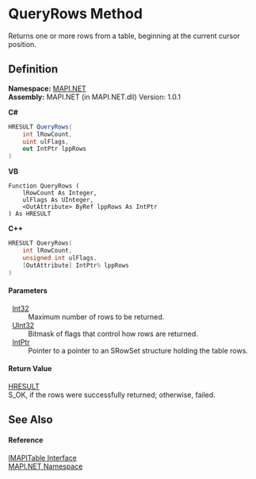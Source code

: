 # QueryRows Method


Returns one or more rows from a table, beginning at the current cursor position.



## Definition
**Namespace:** <a href="N_MAPI_NET.md">MAPI.NET</a>  
**Assembly:** MAPI.NET (in MAPI.NET.dll) Version: 1.0.1

**C#**
``` C#
HRESULT QueryRows(
	int lRowCount,
	uint ulFlags,
	out IntPtr lppRows
)
```
**VB**
``` VB
Function QueryRows ( 
	lRowCount As Integer,
	ulFlags As UInteger,
	<OutAttribute> ByRef lppRows As IntPtr
) As HRESULT
```
**C++**
``` C++
HRESULT QueryRows(
	int lRowCount, 
	unsigned int ulFlags, 
	[OutAttribute] IntPtr% lppRows
)
```



#### Parameters
<dl><dt>  <a href="https://learn.microsoft.com/dotnet/api/system.int32" target="_blank" rel="noopener noreferrer">Int32</a></dt><dd>Maximum number of rows to be returned.</dd><dt>  <a href="https://learn.microsoft.com/dotnet/api/system.uint32" target="_blank" rel="noopener noreferrer">UInt32</a></dt><dd>Bitmask of flags that control how rows are returned.</dd><dt>  <a href="https://learn.microsoft.com/dotnet/api/system.intptr" target="_blank" rel="noopener noreferrer">IntPtr</a></dt><dd>Pointer to a pointer to an SRowSet structure holding the table rows.</dd></dl>

#### Return Value
<a href="T_MAPI_NET_HRESULT.md">HRESULT</a>  
S_OK, if the rows were successfully returned; otherwise, failed.

## See Also


#### Reference
<a href="T_MAPI_NET_IMAPITable.md">IMAPITable Interface</a>  
<a href="N_MAPI_NET.md">MAPI.NET Namespace</a>  
